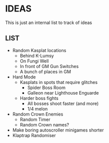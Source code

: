 # IDEAS
This is just an internal list to track of ideas

## LIST
- Random Kasplat locations
	- Behind K-Lumsy
	- On Fungi Well
	- In front of GM Gun Switches
	- A bunch of places in GM
- Hard Mode
	- Kasplats in spots that require glitches
		- Spider Boss Room
		- Galleon near Lighthouse Enguarde
	- Harder boss fights
		- All bosses shoot faster (and more)
		- 1/4 melon
- Random Crown Enemies
	- Random Timer
	- Random Crown names?
- Make boring autoscroller minigames shorter
- Klaptrap Randomiser